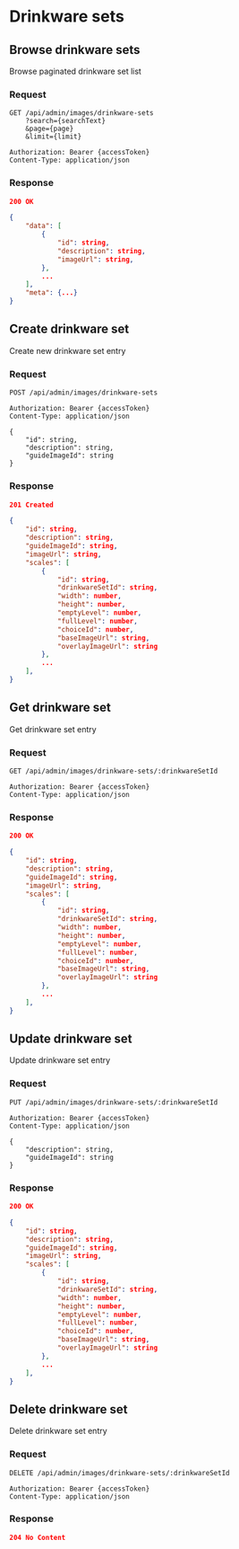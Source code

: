 # Drinkware sets

## Browse drinkware sets

Browse paginated drinkware set list

### Request

```http
GET /api/admin/images/drinkware-sets
    ?search={searchText}
    &page={page}
    &limit={limit}

Authorization: Bearer {accessToken}
Content-Type: application/json
```

### Response

```json
200 OK

{
    "data": [
        {
            "id": string,
            "description": string,
            "imageUrl": string,
        },
        ...
    ],
    "meta": {...}
}
```

## Create drinkware set

Create new drinkware set entry

### Request

```http
POST /api/admin/images/drinkware-sets

Authorization: Bearer {accessToken}
Content-Type: application/json

{
    "id": string,
    "description": string,
    "guideImageId": string
}
```

### Response

```json
201 Created

{
    "id": string,
    "description": string,
    "guideImageId": string,
    "imageUrl": string,
    "scales": [
        {
            "id": string,
            "drinkwareSetId": string,
            "width": number,
            "height": number,
            "emptyLevel": number,
            "fullLevel": number,
            "choiceId": number,
            "baseImageUrl": string,
            "overlayImageUrl": string
        },
        ...
    ],
}
```

## Get drinkware set

Get drinkware set entry

### Request

```http
GET /api/admin/images/drinkware-sets/:drinkwareSetId

Authorization: Bearer {accessToken}
Content-Type: application/json
```

### Response

```json
200 OK

{
    "id": string,
    "description": string,
    "guideImageId": string,
    "imageUrl": string,
    "scales": [
        {
            "id": string,
            "drinkwareSetId": string,
            "width": number,
            "height": number,
            "emptyLevel": number,
            "fullLevel": number,
            "choiceId": number,
            "baseImageUrl": string,
            "overlayImageUrl": string
        },
        ...
    ],
}
```

## Update drinkware set

Update drinkware set entry

### Request

```http
PUT /api/admin/images/drinkware-sets/:drinkwareSetId

Authorization: Bearer {accessToken}
Content-Type: application/json

{
    "description": string,
    "guideImageId": string
}
```

### Response

```json
200 OK

{
    "id": string,
    "description": string,
    "guideImageId": string,
    "imageUrl": string,
    "scales": [
        {
            "id": string,
            "drinkwareSetId": string,
            "width": number,
            "height": number,
            "emptyLevel": number,
            "fullLevel": number,
            "choiceId": number,
            "baseImageUrl": string,
            "overlayImageUrl": string
        },
        ...
    ],
}
```

## Delete drinkware set

Delete drinkware set entry

### Request

```http
DELETE /api/admin/images/drinkware-sets/:drinkwareSetId

Authorization: Bearer {accessToken}
Content-Type: application/json
```

### Response

```json
204 No Content
```
